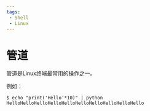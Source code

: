 ```yaml
---
tags:
 - Shell
 - Linux
---
```


# 管道

管道是Linux终端最常用的操作之一。

例如：

<div class='console'>

```console
$ echo "print('Hello'*10)" | python
HelloHelloHelloHelloHelloHelloHelloHelloHelloHello

```

</div>